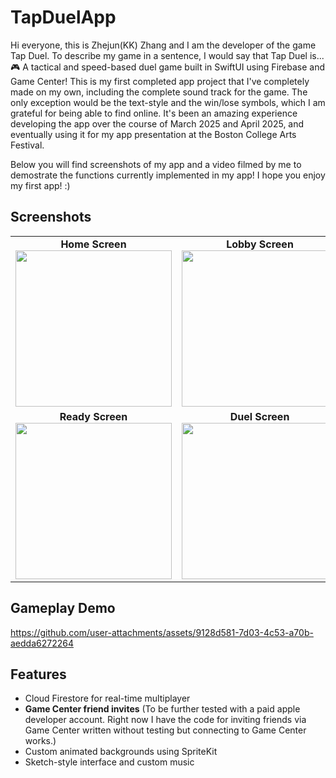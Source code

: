# TapDuelApp

Hi everyone, this is Zhejun(KK) Zhang and I am the developer of the game Tap Duel. 
To describe my game in a sentence, I would say that Tap Duel is...
🎮 A tactical and speed-based duel game built in SwiftUI using Firebase and Game Center!
This is my first completed app project that I've completely made on my own, including the complete sound track for the game. 
The only exception would be the text-style and the win/lose symbols, which I am grateful for being able to find online. 
It's been an amazing experience developing the app over the course of March 2025 and April 2025, and eventually using it for 
my app presentation at the Boston College Arts Festival. 

Below you will find screenshots of my app and a video filmed by me to demostrate the functions currently implemented in my app! 
I hope you enjoy my first app! :)

## Screenshots

<table>
  <tr>
    <td align="center"><strong>Home Screen</strong><br>
      <img src="https://github.com/user-attachments/assets/36d64d2f-3440-49af-a39e-3dc205a3017a" width="250"/>
    </td>
    <td align="center"><strong>Lobby Screen</strong><br>
      <img src="https://github.com/user-attachments/assets/f0b9b5f5-8f91-432e-89e8-24d5d125a93d" width="250"/>
    </td>
    <td align="center"><strong>Confirm Screen</strong><br>
      <img src="https://github.com/user-attachments/assets/18c0be87-0238-4a49-b661-24544df047e5" width="250"/>
    </td>
  </tr>
  <tr>
    <td align="center"><strong>Ready Screen</strong><br>
      <img src="https://github.com/user-attachments/assets/342bc78a-0a75-419c-9841-cfe3adc1253b" width="250"/>
    </td>
    <td align="center"><strong>Duel Screen</strong><br>
      <img src="https://github.com/user-attachments/assets/9858fcea-0be1-4852-a4e1-d7151b530520" width="250"/>
    </td>
    <td align="center"><strong>Victory Screen</strong><br>
      <img src="https://github.com/user-attachments/assets/a3a7f455-14bc-4ed6-9d46-bdbdf5538058" width="250"/>
    </td>
  </tr>
</table>

## Gameplay Demo

https://github.com/user-attachments/assets/9128d581-7d03-4c53-a70b-aedda6272264

## Features
- Cloud Firestore for real-time multiplayer
- **Game Center friend invites** (To be further tested with a paid apple developer account. Right now I have
the code for inviting friends via Game Center written without testing but connecting to Game Center works.)
- Custom animated backgrounds using SpriteKit
- Sketch-style interface and custom music
